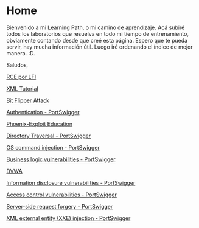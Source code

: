 # Home
Bienvenido a mi Learning Path, o mi camino de aprendizaje. Acá subiré todos los laboratorios que resuelva en todo mi tiempo de entrenamiento, obviamente contando desde que creé esta página. Espero que te pueda servir, hay mucha información útil. Luego iré ordenando el índice de mejor manera. :D.

Saludos,

[RCE por LFI](rce-phpinfo/)

[XML Tutorial](xml-tutorial/)

[Bit Flipper Attack](bit-flipper-attack/)

[Authentication - PortSwigger](authentication-ps/)

[Phoenix-Exploit Education](Phoenix-EE/)

[Directory Traversal - PortSwigger](directory-traversal-ps/)

[OS command injection - PortSwigger](command-injection-ps/)

[Business logic vulnerabilities - PortSwigger](business-logic-ps/)

[DVWA](dvwa/)

[Information disclosure vulnerabilities - PortSwigger](information-disclosure-ps/)

[Access control vulnerabilities - PortSwigger](access-control-ps/)

[Server-side request forgery - PortSwigger](ssrf-ps/)

[XML external entity (XXE) injection - PortSwigger](xxe-ps/)
